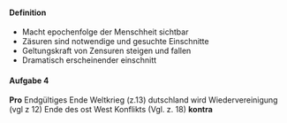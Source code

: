 #### Definition
- Macht epochenfolge der Menschheit sichtbar
- Zäsuren sind notwendige und gesuchte Einschnitte
- Geltungskraft von Zensuren steigen und fallen
- Dramatisch erscheinender einschnitt

#### Aufgabe 4
**Pro**
Endgültiges Ende Weltkrieg (z.13)
dutschland wird Wiedervereinigung (vgl z 12)
	Ende des ost West Konflikts (Vgl. z. 18)
**kontra**